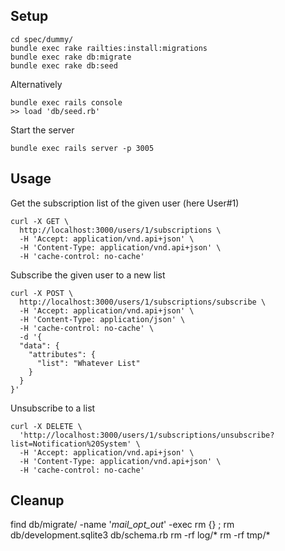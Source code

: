 ## Setup

```
cd spec/dummy/
bundle exec rake railties:install:migrations
bundle exec rake db:migrate
bundle exec rake db:seed
```

Alternatively 
```
bundle exec rails console
>> load 'db/seed.rb'
```
Start the server 

```
bundle exec rails server -p 3005
```

## Usage

Get the subscription list of the given user (here User#1) 

```
curl -X GET \
  http://localhost:3000/users/1/subscriptions \
  -H 'Accept: application/vnd.api+json' \
  -H 'Content-Type: application/vnd.api+json' \
  -H 'cache-control: no-cache'
```

Subscribe the given user to a new list

```  
curl -X POST \
  http://localhost:3000/users/1/subscriptions/subscribe \
  -H 'Accept: application/vnd.api+json' \
  -H 'Content-Type: application/json' \
  -H 'cache-control: no-cache' \
  -d '{
  "data": {
    "attributes": {
      "list": "Whatever List"
    }
  }
}'
```

Unsubscribe to a list

```
curl -X DELETE \
  'http://localhost:3000/users/1/subscriptions/unsubscribe?list=Notification%20System' \
  -H 'Accept: application/vnd.api+json' \
  -H 'Content-Type: application/vnd.api+json' \
  -H 'cache-control: no-cache'
```
  
## Cleanup

find db/migrate/ -name '*mail_opt_out*' -exec rm {} \;
rm db/development.sqlite3 
db/schema.rb 
rm -rf log/*
rm -rf tmp/*

